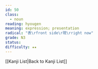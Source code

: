 ```yaml
---
id: 50
class:
  - noun
reading: hyougen
meaning: expression; presentation
radical: "表\rfront side\r現\rright now"
grade: N3
status:
difficulty: ★★
---
```

[[Kanji List|Back to Kanji List]]